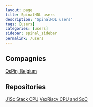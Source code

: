 ```yaml
---
layout: page
title: SpinalHDL users
description: "SpinalHDL users"
tags: [users]
categories: [users]
sidebar: spinal_sidebar
permalink: /users
---
```


## Compagnies
[QsPin, Belgium](http://www.qspin.be/)


## Repositories
[J1Sc Stack CPU](https://github.com/SteffenReith/J1Sc)
[VexRiscv CPU and SoC](https://github.com/SpinalHDL/VexRiscv)
